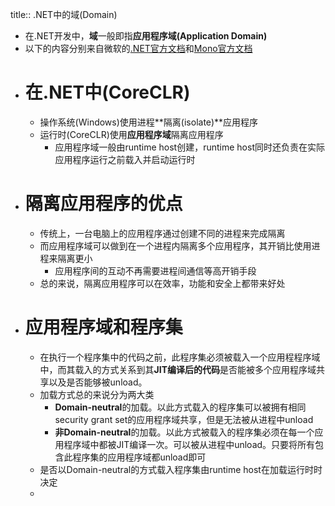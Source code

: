 title:: .NET中的域(Domain)

- 在.NET开发中，**域**一般即指**应用程序域(Application Domain)**
- 以下的内容分别来自微软的[.NET官方文档](https://learn.microsoft.com/en-us/dotnet/framework/app-domains/application-domains)和[Mono官方文档](http://docs.go-mono.com/index.aspx?link=xhtml%3Adeploy%2Fmono-api-domains.html)
- # 在.NET中(CoreCLR)
	- 操作系统(Windows)使用进程**隔离(isolate)**应用程序
	- 运行时(CoreCLR)使用**应用程序域**隔离应用程序
		- 应用程序域一般由runtime host创建，runtime host同时还负责在实际应用程序运行之前载入并启动运行时
- # 隔离应用程序的优点
	- 传统上，一台电脑上的应用程序通过创建不同的进程来完成隔离
	- 而应用程序域可以做到在一个进程内隔离多个应用程序，其开销比使用进程来隔离更小
		- 应用程序间的互动不再需要进程间通信等高开销手段
	- 总的来说，隔离应用程序可以在效率，功能和安全上都带来好处
- # 应用程序域和程序集
	- 在执行一个程序集中的代码之前，此程序集必须被载入一个应用程程序域中，而其载入的方式关系到其**JIT编译后的代码**是否能被多个应用程序域共享以及是否能够被unload。
	- 加载方式总的来说分为两大类
		- **Domain-neutral**的加载。以此方式载入的程序集可以被拥有相同security grant set的应用程序域共享，但是无法被从进程中unload
		- **非Domain-neutral**的加载。以此方式被载入的程序集必须在每一个应用程序域中都被JIT编译一次。可以被从进程中unload。只要将所有包含此程序集的应用程序域都unload即可
	- 是否以Domain-neutral的方式载入程序集由runtime host在加载运行时时决定
	-
